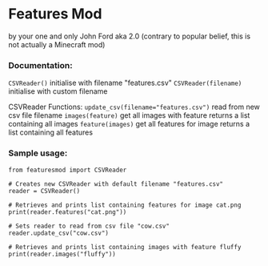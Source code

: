 # Features Mod
by your one and only John Ford aka 2.0
(contrary to popular belief, this is not actually a Minecraft mod)

### Documentation:
`CSVReader()`
	initialise with filename "features.csv"
`CSVReader(filename)`
	initialise with custom filename

CSVReader Functions:
`update_csv(filename="features.csv")`
	read from new csv file filename
`images(feature)`
	get all images with feature
	returns a list containing all images
`feature(images)`
	get all features for image
	returns a list containing all features

### Sample usage:
```
from featuresmod import CSVReader

# Creates new CSVReader with default filename "features.csv"
reader = CSVReader()

# Retrieves and prints list containing features for image cat.png
print(reader.features("cat.png"))

# Sets reader to read from csv file "cow.csv"
reader.update_csv("cow.csv")

# Retrieves and prints list containing images with feature fluffy
print(reader.images("fluffy"))
```
